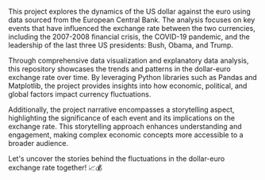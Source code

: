 This project explores the dynamics of the US dollar against the euro using data sourced from the European Central Bank. The analysis focuses on key events that have influenced the exchange rate between the two currencies, including the 2007-2008 financial crisis, the COVID-19 pandemic, and the leadership of the last three US presidents: Bush, Obama, and Trump.

Through comprehensive data visualization and explanatory data analysis, this repository showcases the trends and patterns in the dollar-euro exchange rate over time. By leveraging Python libraries such as Pandas and Matplotlib,  the project provides insights into how economic, political, and global factors impact currency fluctuations.

Additionally, the project narrative encompasses a storytelling aspect, highlighting the significance of each event and its implications on the exchange rate. This storytelling approach enhances understanding and engagement, making complex economic concepts more accessible to a broader audience.

Let's uncover the stories behind the fluctuations in the dollar-euro exchange rate together! 📈💰
